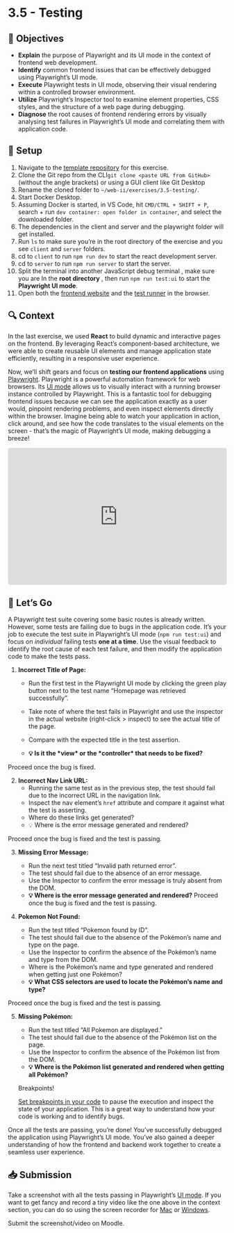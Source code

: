 # 3.5 - Testing

## 🎯 Objectives

- **Explain** the purpose of Playwright and its UI mode in the context of frontend web development.
- **Identify** common frontend issues that can be effectively debugged using Playwright’s UI mode.
- **Execute** Playwright tests in UI mode, observing their visual rendering within a controlled browser environment.
- **Utilize** Playwright’s Inspector tool to examine element properties, CSS styles, and the structure of a web page during debugging.
- **Diagnose** the root causes of frontend rendering errors by visually analysing test failures in Playwright’s UI mode and correlating them with application code.

## 🔨 Setup

1. Navigate to the [template repository](https://github.com/JAC-CS-Web-Programming-II-W25/E3.5-Testing-Template) for this exercise. 
2. Clone the Git repo from the CLI`git clone <paste URL from GitHub>` (without the angle brackets) or using a GUI client like Git Desktop
3. Rename the cloned folder to `~/web-ii/exercises/3.5-testing/`.
4. Start Docker Desktop.
5. Assuming Docker is started, in VS Code, hit `CMD/CTRL + SHIFT + P`, search + run `dev container: open folder in container`, and select the downloaded folder.
6. The dependencies in the client and server and the playwright folder will get installed.
8. Run `ls` to make sure you’re in the root directory of the exercise and you see `client` and `server` folders.
9. cd to `client` to run `npm run dev` to start the react development server.
10. cd to `server` to run `npm run server` to start the server.
11. Split the terminal into another JavaScript debug terminal , make sure you are In the **root directory** , then run `npm run test:ui` to start the **Playwright UI mode**.
12. Open both the [frontend website](http://localhost:5173/) and the [test runner](http://localhost:3001/) in the browser.

## 🔍 Context

In the last exercise, we used **React** to build dynamic and interactive pages on the frontend. By leveraging React’s component-based architecture, we were able to create reusable UI elements and manage application state efficiently, resulting in a responsive user experience.

Now, we’ll shift gears and focus on **testing our frontend applications** using [Playwright](https://playwright.dev/). Playwright is a powerful automation framework for web browsers. Its [UI mode](https://playwright.dev/docs/test-ui-mode) allows us to visually interact with a running browser instance controlled by Playwright. This is a fantastic tool for debugging frontend issues because we can see the application exactly as a user would, pinpoint rendering problems, and even inspect elements directly within the browser. Imagine being able to watch your application in action, click around, and see how the code translates to the visual elements on the screen - that’s the magic of Playwright’s UI mode, making debugging a breeze!

<div style="position:relative; width:100%; height:0px; padding-bottom:62.500%;">
	<iframe allow="fullscreen;autoplay" allowfullscreen height="100%" src="https://pdmelo.github.io/4W6-Winter-2025/images/3.3.1-playwright" width="100%" style="border:none; width:100%; height:100%; position:absolute; left:0px; top:0px; overflow:hidden; border-radius: 5px; ">
	</iframe>
</div>




## 🚦 Let’s Go

A Playwright test suite covering some basic routes is already written. However, some tests are failing due to bugs in the application code. It’s your job to execute the test suite in Playwright’s UI mode (`npm run test:ui`) and focus on *individual* failing tests **one at a time**. Use the visual feedback to identify the root cause of each test failure, and then modify the application code to make the tests pass.

1. **Incorrect Title of Page:**

   - Run the first test in the Playwright UI mode by clicking the green play button next to the test name “Homepage was retrieved successfully”.

   - Take note of where the test fails in Playwright and use the inspector in the actual website (right-click > inspect) to see the actual title of the page.

   - Compare with the expected title in the test assertion.

   - **💡 Is it the \*view\* or the \*controller\* that needs to be fixed?**


 Proceed once the bug is fixed.

2. **Incorrect Nav Link URL:**
   - Running the same test as in the previous step, the test should fail due to the incorrect URL in the navigation link.
   - Inspect the nav element’s `href` attribute and compare it against what the test is asserting.
   - Where do these links get generated?
   - 💡 Where is the error message generated and rendered?

 Proceed once the bug is fixed and the test is passing.

3. **Missing Error Message:**

   - Run the next test titled “Invalid path returned error”.
   - The test should fail due to the absence of an error message.
   - Use the Inspector to confirm the error message is truly absent from the DOM.
   - **💡 Where is the error message generated and rendered?**
    Proceed once the bug is fixed and the test is passing.
   
4. **Pokemon Not Found:**

   - Run the test titled “Pokemon found by ID”.
   - The test should fail due to the absence of the Pokémon’s name and type on the page.
   - Use the Inspector to confirm the absence of the Pokémon’s name and type from the DOM.
   - Where is the Pokémon’s name and type generated and rendered when getting just one Pokémon?
   - **💡 What CSS selectors are used to locate the Pokémon’s name and type?**

 Proceed once the bug is fixed and the test is passing.

5. **Missing Pokémon:**

   - Run the test titled “All Pokemon are displayed.”
   - The test should fail due to the absence of the Pokémon list on the page.
   - Use the Inspector to confirm the absence of the Pokémon list from the DOM.
   - **💡 Where is the Pokémon list generated and rendered when getting all Pokémon?**

   Breakpoints!

   [Set breakpoints in your code](https://pdmelo.github.io/4W6-Winter-2025/#/Guides/debugging) to pause the execution and inspect the state of your application. This is a great way to understand how your code is working and to identify bugs.

Once all the tests are passing, you’re done! You’ve successfully debugged the application using Playwright’s UI mode. You’ve also gained a deeper understanding of how the frontend and backend work together to create a seamless user experience.

## 📥 Submission

Take a screenshot with all the tests passing in Playwright’s [UI mode](http://localhost:3001/). If you want to get fancy and record a tiny video like the one above in the context section, you can do so using the screen recorder for [Mac](https://support.apple.com/en-us/102618) or [Windows](https://www.microsoft.com/en-us/windows/learning-center/how-to-record-screen-windows-11).

Submit the screenshot/video on Moodle.